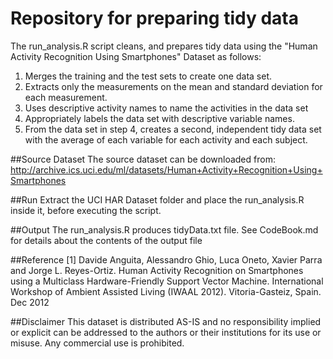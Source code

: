 Repository for preparing tidy data
============

The run_analysis.R script cleans, and prepares tidy data using the "Human Activity Recognition Using Smartphones" Dataset as follows:

1. Merges the training and the test sets to create one data set.
2. Extracts only the measurements on the mean and standard deviation for each measurement. 
3. Uses descriptive activity names to name the activities in the data set
4. Appropriately labels the data set with descriptive variable names. 
5. From the data set in step 4, creates a second, independent tidy data set with the average of each variable for each activity and each subject.

##Source Dataset
The source dataset can be downloaded from:
http://archive.ics.uci.edu/ml/datasets/Human+Activity+Recognition+Using+Smartphones 

##Run
Extract the UCI HAR Dataset folder and place the run_analysis.R inside it, before executing the script.

##Output
The run_analysis.R produces tidyData.txt file. See CodeBook.md for details about the contents of the output file

##Reference
[1] Davide Anguita, Alessandro Ghio, Luca Oneto, Xavier Parra and Jorge L. Reyes-Ortiz. Human Activity Recognition on Smartphones using a Multiclass Hardware-Friendly Support Vector Machine. International Workshop of Ambient Assisted Living (IWAAL 2012). Vitoria-Gasteiz, Spain. Dec 2012

##Disclaimer
This dataset is distributed AS-IS and no responsibility implied or explicit can be addressed to the authors or their institutions for its use or misuse. Any commercial use is prohibited.
